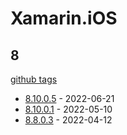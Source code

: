 # Xamarin.iOS

## 8

[github tags](https://github.com/xamarin/xamarin-macios/tags)

- [8.10.0.5] - 2022-06-21
- [8.10.0.1] - 2022-05-10
- [8.8.0.3] - 2022-04-12

[8.10.0.5]: https://github.com/xamarin/xamarin-macios/releases/tag/xamarin.mac-8.10.0.5
[8.10.0.1]: https://github.com/xamarin/xamarin-macios/releases/tag/xamarin-mac-8.10.0.1
[8.8.0.3]: https://github.com/xamarin/xamarin-macios/releases/tag/xamarin-mac-8.8.0.3

